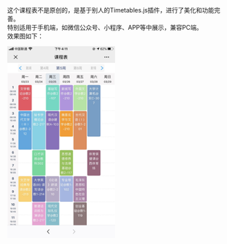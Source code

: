 这个课程表不是原创的，是基于别人的Timetables.js插件，进行了美化和功能完善。  
特别适用于手机端，如微信公众号、小程序、APP等中展示，兼容PC端。  
效果图如下：  
<div>
<img width="250" src=https://github.com/mumuxix/schoolTimetable/blob/master/效果图.jpg />
</div>

